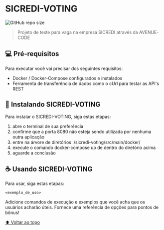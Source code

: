 # SICREDI-VOTING

![GitHub repo size](https://img.shields.io/github/repo-size/iuricode/README-template?style=for-the-badge)

> Projeto de teste para vaga na empresa SICREDI através da AVENUE-CODE

## 💻 Pré-requisitos

Para executar você vai precisar dos seguintes requisitos:
* Docker / Docker-Compose configurados e instalados
* Ferramenta de transferência de dados como o cUrl para testar as API's REST

## 🚀 Instalando SICREDI-VOTING

Para instalar o SICREDI-VOTING, siga estas etapas:

1. abre o terminal de sua preferência
2. confirme que a porta 8080 não esteja sendo utilizada por nenhuma outra aplicação
3. entre na árvore de diretórios ./sicredi-voting/src/main/docker/
4. execute o comando docker-compose up de dentro do diretório acima
5. aguarde a conclusão


## ☕ Usando SICREDI-VOTING

Para usar, siga estas etapas:

```
<exemplo_de_uso>
```

Adicione comandos de execução e exemplos que você acha que os usuários acharão úteis. Fornece uma referência de opções para pontos de bônus!


[⬆ Voltar ao topo](#nome-do-projeto)<br>
